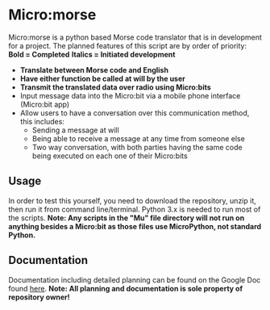 # Micro:morse
Micro:morse is a python based Morse code translator that is in development for a project. The planned features of this script are by order of priority:
**Bold = Completed**
__Italics = Initiated development__

- **Translate between Morse code and English**
- **Have either function be called at will by the user**
- __Transmit the translated data over radio using Micro:bits__
- Input message data into the Micro:bit via a mobile phone interface (Micro:bit app)
- Allow users to have a conversation over this communication method, this includes:
  - Sending a message at will
  - Being able to receive a message at any time from someone else
  - Two way conversation, with both parties having the same code being executed on each one of their Micro:bits

## Usage
In order to test this yourself, you need to download the repository, unzip it, then run it from command line/terminal. Python 3.x is needed to run most of the scripts.
**Note: Any scripts in the "Mu" file directory will not run on anything besides a Micro:bit as those files use MicroPython, not standard Python.**

## Documentation
Documentation including detailed planning can be found on the Google Doc found [here](https://docs.google.com/document/d/1YJrq8PJzLuS7DwwlR7GVcPPCk7Op0qMsjf26sREFu0M/edit?usp=sharing).
**Note: All planning and documentation is sole property of repository owner!**
